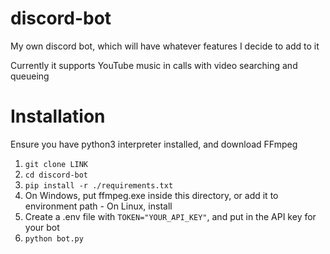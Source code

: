 # discord-bot

My own discord bot, which will have whatever features I decide to add to it

Currently it supports YouTube music in calls with video searching and queueing

# Installation

Ensure you have python3 interpreter installed, and download FFmpeg

1. ``git clone LINK``
2. ``cd discord-bot``
3. ``pip install -r ./requirements.txt``
4. On Windows, put ffmpeg.exe inside this directory, or add it to environment path - On Linux, install
5. Create a .env file with ```TOKEN="YOUR_API_KEY"```, and put in the API key for your bot
6. ``python bot.py``